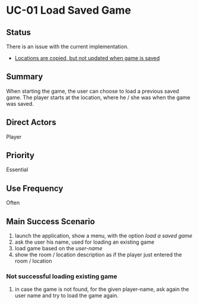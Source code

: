 # UC-01 Load Saved Game

## Status

There is an issue with the current implementation.
  
* [Locations are copied, but not updated when game is saved](https://github.com/verhagen/JAdventure/issues/23)
  

## Summary

When starting the game, the user can choose to load a previous saved game.
The player starts at the location, where he / she was when the game was saved.

## Direct Actors

Player

## Priority

Essential

## Use Frequency

Often

## Main Success Scenario

1. launch the application, show a menu, with the option _load a saved game_
1. ask the user his name, used for loading an existing game
1. load game based on the _user-name_
1. show the room / location description as if the player just entered the room / location


### Not successful loading existing game

1. in case the game is not found, for the given player-name, ask again the user name and 
   try to load the game again.
 